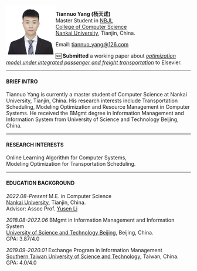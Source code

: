 <img align="left" src="./personal_photo.JPG" width = '135' height ='135'>

**Tiannuo Yang (杨天诺)**  
Master Student in [NBJL](https://nbjl.nankai.edu.cn/)   
[College of Computer Science](https://encc.nankai.edu.cn/)  
[Nankai University](https://en.nankai.edu.cn/), Tianjin, China.

Email: <tiannuo_yang@126.com>


🆕 **Submitted** a working paper about [*optimization model under integrated passenger and freight transportation*](https://github.com/tiannuo-yang/G-VRP-IPD-TW) to Elsevier.


---
#### BRIEF INTRO
Tiannuo Yang is currently a master student of Computer Science at Nankai University, Tianjin, China. His research interests include Transportation Scheduling, Modeling Optimization and Resource Management in Computer Systems. He received the BMgmt degree in Information Management and Information System from University of Science and Technology Beijing, China. 

<!-- https://www.cs.purdue.edu/homes/choi293/index.html -->

---
#### RESEARCH INTERESTS

Online Learning Algorithm for Computer Systems,  
Modeling Optimization for Transportation Scheduling.

---
#### EDUCATION BACKGROUND

*2022.08-Present* M.E. in Computer Science  
[Nankai University](https://en.ustb.edu.cn/), Tianjin, China.  
Advisor: Assoc Prof. [Yusen Li](https://liyusen-nku.github.io/)

*2018.08-2022.06* BMgmt in Information Management and Information System  
[University of Science and Technology Beijing](https://en.ustb.edu.cn/), Beijing, China.  
GPA: 3.87/4.0

*2019.09-2020.01* Exchange Program in Information Management  
[Southern Taiwan University of Science and Technology](https://www.stust.edu.tw/en/), Taiwan, China.  
GPA: 4.0/4.0

